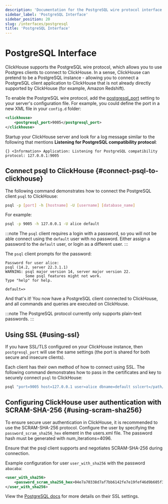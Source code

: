 ```yaml
---
description: 'Documentation for the PostgreSQL wire protocol interface in ClickHouse'
sidebar_label: 'PostgreSQL Interface'
sidebar_position: 20
slug: /interfaces/postgresql
title: 'PostgreSQL Interface'
---
```


# PostgreSQL Interface

ClickHouse supports the PostgreSQL wire protocol, which allows you to use Postgres clients to connect to ClickHouse. In a sense, ClickHouse can pretend to be a PostgreSQL instance - allowing you to connect a PostgreSQL client application to ClickHouse that is not already directly supported by ClickHouse (for example, Amazon Redshift).

To enable the PostgreSQL wire protocol, add the [postgresql_port](../operations/server-configuration-parameters/settings.md#postgresql_port) setting to your server's configuration file. For example, you could define the port in a new XML file in your `config.d` folder:

```xml
<clickhouse>
    <postgresql_port>9005</postgresql_port>
</clickhouse>
```

Startup your ClickHouse server and look for a log message similar to the following that mentions **Listening for PostgreSQL compatibility protocol**:

```response
{} <Information> Application: Listening for PostgreSQL compatibility protocol: 127.0.0.1:9005
```

## Connect psql to ClickHouse {#connect-psql-to-clickhouse}

The following command demonstrates how to connect the PostgreSQL client `psql` to ClickHouse:

```bash
psql -p [port] -h [hostname] -U [username] [database_name]
```

For example:

```bash
psql -p 9005 -h 127.0.0.1 -U alice default
```

:::note
The `psql` client requires a login with a password, so you will not be able connect using the `default` user with no password. Either assign a password to the `default` user, or login as a different user.
:::

The `psql` client prompts for the password:

```response
Password for user alice:
psql (14.2, server 22.3.1.1)
WARNING: psql major version 14, server major version 22.
         Some psql features might not work.
Type "help" for help.

default=>
```

And that's it! You now have a PostgreSQL client connected to ClickHouse, and all commands and queries are executed on ClickHouse.

:::note
The PostgreSQL protocol currently only supports plain-text passwords.
:::

## Using SSL {#using-ssl}

If you have SSL/TLS configured on your ClickHouse instance, then `postgresql_port` will use the same settings (the port is shared for both secure and insecure clients).

Each client has their own method of how to connect using SSL. The following command demonstrates how to pass in the certificates and key to securely connect `psql` to ClickHouse:

```bash
psql "port=9005 host=127.0.0.1 user=alice dbname=default sslcert=/path/to/certificate.pem sslkey=/path/to/key.pem sslrootcert=/path/to/rootcert.pem sslmode=verify-ca"
```

## Configuring ClickHouse user authentication with SCRAM-SHA-256 {#using-scram-sha256}

To ensure secure user authentication in ClickHouse, it is recommended to use the SCRAM-SHA-256 protocol. Configure the user by specifying the `password_scram_sha256_hex` element in the users.xml file. The password hash must be generated with num_iterations=4096.

Ensure that the psql client supports and negotiates SCRAM-SHA-256 during connection.

Example configuration for user `user_with_sha256` with the password `abacaba`:

```xml
<user_with_sha256>
    <password_scram_sha256_hex>04e7a70338d7af7bb6142fe7e19fef46d9b605f3e78b932a60e8200ef9154976</password_scram_sha256_hex>
</user_with_sha256>
```

View the [PostgreSQL docs](https://jdbc.postgresql.org/documentation/head/ssl-client.html) for more details on their SSL settings.
